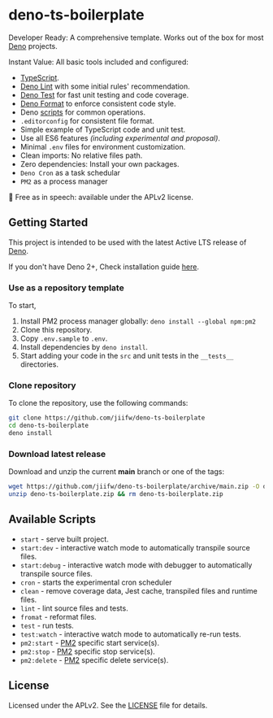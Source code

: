 # deno-ts-boilerplate

Developer Ready: A comprehensive template. Works out of the box for most [Deno](https://deno.com) projects.

Instant Value: All basic tools included and configured:

- [TypeScript](https://www.typescriptlang.org/).
- [Deno Lint](https://docs.deno.com/runtime/fundamentals/linting_and_formatting/) with some initial rules' recommendation.
- [Deno Test](https://docs.deno.com/runtime/fundamentals/testing/) for fast unit testing and code coverage.
- [Deno Format](https://docs.deno.com/runtime/fundamentals/testing/) to enforce consistent code style.
- Deno [scripts](#available-scripts) for common operations.
- `.editorconfig` for consistent file format.
- Simple example of TypeScript code and unit test.
- Use all ES6 features *(including experimental and proposal)*.
- Minimal `.env` files for environment customization.
- Clean imports: No relative files path.
- Zero dependencies: Install your own packages.
- `Deno Cron` as a task schedular
- `PM2` as a process manager

🤲 Free as in speech: available under the APLv2 license.

## Getting Started

This project is intended to be used with the latest Active LTS release of [Deno](https://docs.deno.com/runtime/fundamentals/stability_and_releases/).

If you don't have Deno 2+, Check installation guide [here](https://docs.deno.com/runtime/getting_started/installation/).

### Use as a repository template

To start,
1. Install PM2 process manager globally: `deno install --global npm:pm2`
2. Clone this repository.
3. Copy `.env.sample` to `.env`.
4. Install dependencies by `deno install`.
5. Start adding your code in the `src` and unit tests in the `__tests__` directories.

### Clone repository

To clone the repository, use the following commands:

```sh
git clone https://github.com/jiifw/deno-ts-boilerplate
cd deno-ts-boilerplate
deno install
```

### Download latest release

Download and unzip the current **main** branch or one of the tags:

```sh
wget https://github.com/jiifw/deno-ts-boilerplate/archive/main.zip -O deno-ts-boilerplate.zip
unzip deno-ts-boilerplate.zip && rm deno-ts-boilerplate.zip
```

## Available Scripts

- `start` - serve built project.
- `start:dev` - interactive watch mode to automatically transpile source files.
- `start:debug` - interactive watch mode with debugger to automatically transpile source files.
- `cron` - starts the experimental cron scheduler
- `clean` - remove coverage data, Jest cache, transpiled files and runtime files.
- `lint` - lint source files and tests.
- `fromat` - reformat files.
- `test` - run tests.
- `test:watch` - interactive watch mode to automatically re-run tests.
- `pm2:start` - [PM2](https://pm2.keymetrics.io/) specific start service(s).
- `pm2:stop` - [PM2](https://pm2.keymetrics.io/) specific stop service(s).
- `pm2:delete` - [PM2](https://pm2.keymetrics.io/) specific delete service(s).

## License

Licensed under the APLv2. See the [LICENSE](https://github.com/jiifw/deno-ts-boilerplate/blob/main/LICENSE) file for details.
